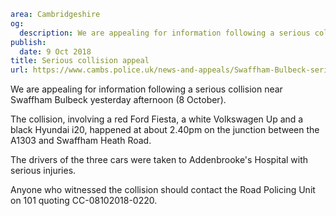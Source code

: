 ```yaml
area: Cambridgeshire
og:
  description: We are appealing for information following a serious collision near Swaffham Bulbeck yesterday afternoon (8 October).
publish:
  date: 9 Oct 2018
title: Serious collision appeal
url: https://www.cambs.police.uk/news-and-appeals/Swaffham-Bulbeck-serious-collision
```

We are appealing for information following a serious collision near Swaffham Bulbeck yesterday afternoon (8 October).

The collision, involving a red Ford Fiesta, a white Volkswagen Up and a black Hyundai i20, happened at about 2.40pm on the junction between the A1303 and Swaffham Heath Road.

The drivers of the three cars were taken to Addenbrooke's Hospital with serious injuries.

Anyone who witnessed the collision should contact the Road Policing Unit on 101 quoting CC-08102018-0220.
